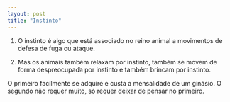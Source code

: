 ```yaml
---
layout: post
title: "Instinto"
---
```

1. O instinto é algo que está associado no reino animal a movimentos de defesa de fuga ou ataque.

2. Mas os animais também relaxam por instinto, também se movem de forma despreocupada por instinto e também brincam por instinto.

O primeiro facilmente se adquire e custa a mensalidade de um ginásio. O segundo não requer muito, só requer deixar de pensar no primeiro.
